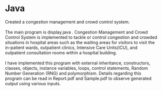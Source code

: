 # Java
 Created a congestion management and crowd control system.
 <br/><br/>
 The main program is display.java . Congestion Management and Crowd Control System is implemented to tackle or control congestion and crowded situations in hospital areas such as the waiting areas for visitors to visit the in-patient wards, outpatient clinics, Intensive Care Units(ICU), and outpatient consultation rooms within a hospital building.
<br/> <br/>
I have implemented this program with external inheritance, constructors, classes, objects, instance variables, loops, control statements, Random Number Generation (RNG) and polymorphism. Details regarding this program can be read in Report.pdf and Sample.pdf to observe generated output using various inputs.
